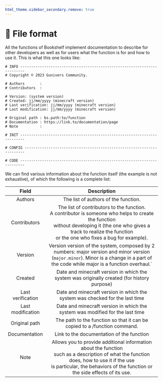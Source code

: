 ```yaml
---
html_theme.sidebar_secondary.remove: true
---
```


# 📄 File format

All the functions of Bookshelf implement documentation to
describe for other developers as well as for users what the function is
for and how to use it. This is what this one looks like:

```
# INFO ------------------------------------------------------------------------
# Copyright © 2023 Gunivers Community.

# Authors       :
# Contributors  : 

# Version: (system version)
# Created: jj/mm/yyyy (minecraft version)
# Last verification: jj/mm/yyyy (minecraft version)
# Last modification: jj/mm/yyyy (minecraft version)

# Original path : bs.path:to/function
# Documentation : https://link.to/documentation/page
# Note          :

# INIT ------------------------------------------------------------------------

# CONFIG ----------------------------------------------------------------------

# CODE ------------------------------------------------------------------------
```

We can find various information about the function itself (the example is not exhaustive), of which the following is a complete list:

| Field | Description |
|:-----:|:-----------:|
| Authors | The list of authors of the function. |
| Contributors | The list of contributors to the function.<br> A contributor is someone who helps to create the function<br> without developing it (the one who gives a track to realize the function<br> or the one who fixes a bug for example). |
| Version | Version version of the system, composed by 2 numbers: major version and minor version (`major.minor`). Minor is a change in a part of the code while major is a function overhaul.` |
| Created | Date and minecraft version in which the system was originally created (for history purpose) |
| Last verification | Date and minecraft version in which the system was checked for the last time |
| Last modification | Date and minecraft version in which the system was modified for the last time |
| Original path | The path to the function so that it can be copied to a /function command. |
| Documentation | Link to the documentation of the function |
| Note | Allows you to provide additional information about the function<br> such as a description of what the function does, how to use it if the use<br> is particular, the behaviors of the function or the side effects of its use. |